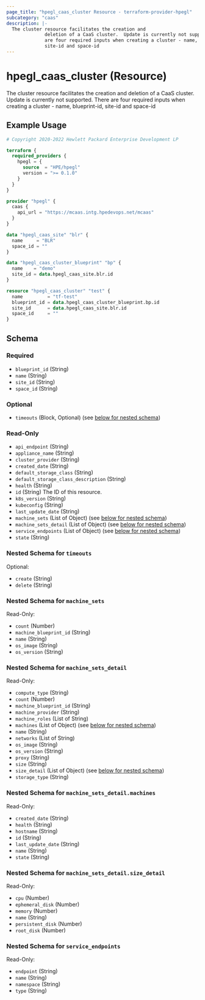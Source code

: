 ```yaml
---
page_title: "hpegl_caas_cluster Resource - terraform-provider-hpegl"
subcategory: "caas"
description: |-
  The cluster resource facilitates the creation and
              deletion of a CaaS cluster.  Update is currently not supported.  There
              are four required inputs when creating a cluster - name, blueprint-id,
              site-id and space-id
---
```

# hpegl_caas_cluster (Resource)

The cluster resource facilitates the creation and
			deletion of a CaaS cluster.  Update is currently not supported.  There
			are four required inputs when creating a cluster - name, blueprint-id,
			site-id and space-id

## Example Usage

```terraform
# Copyright 2020-2022 Hewlett Packard Enterprise Development LP

terraform {
  required_providers {
    hpegl = {
      source  = "HPE/hpegl"
      version = ">= 0.1.0"
    }
  }
}

provider "hpegl" {
  caas {
    api_url = "https://mcaas.intg.hpedevops.net/mcaas"
  }
}

data "hpegl_caas_site" "blr" {
  name     = "BLR"
  space_id = ""
}

data "hpegl_caas_cluster_blueprint" "bp" {
  name    = "demo"
  site_id = data.hpegl_caas_site.blr.id
}

resource "hpegl_caas_cluster" "test" {
  name         = "tf-test"
  blueprint_id = data.hpegl_caas_cluster_blueprint.bp.id
  site_id      = data.hpegl_caas_site.blr.id
  space_id     = ""
}
```

<!-- schema generated by tfplugindocs -->
## Schema

### Required

- `blueprint_id` (String)
- `name` (String)
- `site_id` (String)
- `space_id` (String)

### Optional

- `timeouts` (Block, Optional) (see [below for nested schema](#nestedblock--timeouts))

### Read-Only

- `api_endpoint` (String)
- `appliance_name` (String)
- `cluster_provider` (String)
- `created_date` (String)
- `default_storage_class` (String)
- `default_storage_class_description` (String)
- `health` (String)
- `id` (String) The ID of this resource.
- `k8s_version` (String)
- `kubeconfig` (String)
- `last_update_date` (String)
- `machine_sets` (List of Object) (see [below for nested schema](#nestedatt--machine_sets))
- `machine_sets_detail` (List of Object) (see [below for nested schema](#nestedatt--machine_sets_detail))
- `service_endpoints` (List of Object) (see [below for nested schema](#nestedatt--service_endpoints))
- `state` (String)

<a id="nestedblock--timeouts"></a>
### Nested Schema for `timeouts`

Optional:

- `create` (String)
- `delete` (String)


<a id="nestedatt--machine_sets"></a>
### Nested Schema for `machine_sets`

Read-Only:

- `count` (Number)
- `machine_blueprint_id` (String)
- `name` (String)
- `os_image` (String)
- `os_version` (String)


<a id="nestedatt--machine_sets_detail"></a>
### Nested Schema for `machine_sets_detail`

Read-Only:

- `compute_type` (String)
- `count` (Number)
- `machine_blueprint_id` (String)
- `machine_provider` (String)
- `machine_roles` (List of String)
- `machines` (List of Object) (see [below for nested schema](#nestedobjatt--machine_sets_detail--machines))
- `name` (String)
- `networks` (List of String)
- `os_image` (String)
- `os_version` (String)
- `proxy` (String)
- `size` (String)
- `size_detail` (List of Object) (see [below for nested schema](#nestedobjatt--machine_sets_detail--size_detail))
- `storage_type` (String)

<a id="nestedobjatt--machine_sets_detail--machines"></a>
### Nested Schema for `machine_sets_detail.machines`

Read-Only:

- `created_date` (String)
- `health` (String)
- `hostname` (String)
- `id` (String)
- `last_update_date` (String)
- `name` (String)
- `state` (String)


<a id="nestedobjatt--machine_sets_detail--size_detail"></a>
### Nested Schema for `machine_sets_detail.size_detail`

Read-Only:

- `cpu` (Number)
- `ephemeral_disk` (Number)
- `memory` (Number)
- `name` (String)
- `persistent_disk` (Number)
- `root_disk` (Number)



<a id="nestedatt--service_endpoints"></a>
### Nested Schema for `service_endpoints`

Read-Only:

- `endpoint` (String)
- `name` (String)
- `namespace` (String)
- `type` (String)


